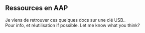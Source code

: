 ## Ressources en AAP



Je viens de retrouver ces quelques docs sur une clé USB..  
Pour info, et réutilisation if possible. Let me know what you think?




